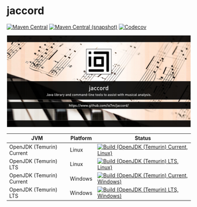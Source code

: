 jaccord
===

[![Maven Central](https://img.shields.io/maven-central/v/com.io7m.jaccord/com.io7m.jaccord.svg?style=flat-square)](http://search.maven.org/#search%7Cga%7C1%7Cg%3A%22com.io7m.jaccord%22)
[![Maven Central (snapshot)](https://img.shields.io/nexus/s/com.io7m.jaccord/com.io7m.jaccord?server=https%3A%2F%2Fs01.oss.sonatype.org&style=flat-square)](https://s01.oss.sonatype.org/content/repositories/snapshots/com/io7m/jaccord/)
[![Codecov](https://img.shields.io/codecov/c/github/io7m-com/jaccord.svg?style=flat-square)](https://codecov.io/gh/io7m-com/jaccord)

![com.io7m.jaccord](./src/site/resources/jaccord.jpg?raw=true)

| JVM | Platform | Status |
|-----|----------|--------|
| OpenJDK (Temurin) Current | Linux | [![Build (OpenJDK (Temurin) Current, Linux)](https://img.shields.io/github/actions/workflow/status/io7m-com/jaccord/main.linux.temurin.current.yml)](https://www.github.com/io7m-com/jaccord/actions?query=workflow%3Amain.linux.temurin.current)|
| OpenJDK (Temurin) LTS | Linux | [![Build (OpenJDK (Temurin) LTS, Linux)](https://img.shields.io/github/actions/workflow/status/io7m-com/jaccord/main.linux.temurin.lts.yml)](https://www.github.com/io7m-com/jaccord/actions?query=workflow%3Amain.linux.temurin.lts)|
| OpenJDK (Temurin) Current | Windows | [![Build (OpenJDK (Temurin) Current, Windows)](https://img.shields.io/github/actions/workflow/status/io7m-com/jaccord/main.windows.temurin.current.yml)](https://www.github.com/io7m-com/jaccord/actions?query=workflow%3Amain.windows.temurin.current)|
| OpenJDK (Temurin) LTS | Windows | [![Build (OpenJDK (Temurin) LTS, Windows)](https://img.shields.io/github/actions/workflow/status/io7m-com/jaccord/main.windows.temurin.lts.yml)](https://www.github.com/io7m-com/jaccord/actions?query=workflow%3Amain.windows.temurin.lts)|
